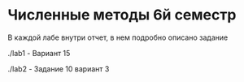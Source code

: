 # Численные методы 6й семестр

В каждой лабе внутри отчет, в нем подробно описано задание

./lab1 - Вариант 15

./lab2 - Задание 10 вариант 3
